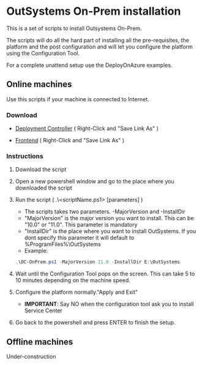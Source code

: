 # OutSystems On-Prem installation

This is a set of scripts to install Outsystems On-Prem.

The scripts will do all the hard part of installing all the pre-requisites, the platform and the post configuration and will let you configure the platform using the Configuration Tool.

For a complete unattend setup use the DeployOnAzure examples.

## Online machines

Use this scripts if your machine is connected to Internet.

### Download

* [Deployment Controller](https://raw.githubusercontent.com/OutSystems/OutSystems.SetupTools/dev/examples/DeployOnPrem/DC-OnPrem.ps1) ( Right-Click and "Save Link As" )

* [Frontend](https://raw.githubusercontent.com/OutSystems/OutSystems.SetupTools/dev/examples/DeployOnPrem/FE-OnPrem.ps1) ( Right-Click and "Save Link As" )

### Instructions

1. Download the script

2. Open a new powershell window and go to the place where you downloaded the script

3. Run the script ( .\\<scriptName.ps1> [parameters] )
    * The scripts takes two parameters. -MajorVersion and -InstallDir
    * "MajorVersion" is the major version you want to install. This can be "10.0" or "11.0". This parameter is mandatory
    * "InstallDir" is the place where you want to install OutSystems. If you dont specify this parameter it will default to %ProgramFiles%\OutSystems
    * Example:
    ```powershell
    .\DC-OnPrem.ps1 -MajorVersion 11.0 -InstallDir E:\OutSystems
    ```

4. Wait until the Configuration Tool pops on the screen. This can take 5 to 10 minutes depending on the machine speed.

5. Configure the platform normally."Apply and Exit"
    * **IMPORTANT**: Say NO when the configuration tool ask you to install Service Center

6. Go back to the powershell and press ENTER to finish the setup.

## Offline machines

Under-construction

